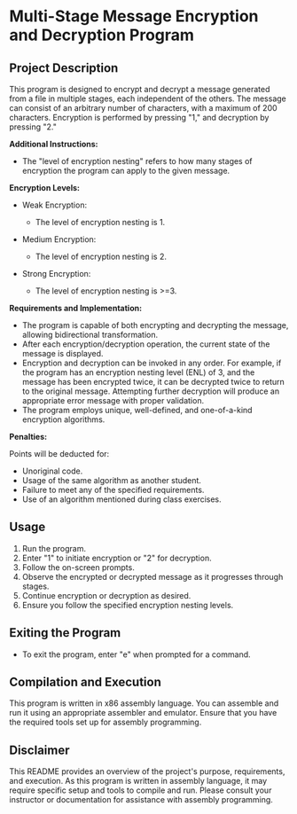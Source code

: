 # Multi-Stage Message Encryption and Decryption Program

## Project Description

This program is designed to encrypt and decrypt a message generated from a file in multiple stages, each independent of the others. The message can consist of an arbitrary number of characters, with a maximum of 200 characters. Encryption is performed by pressing "1," and decryption by pressing "2."

**Additional Instructions:**

- The "level of encryption nesting" refers to how many stages of encryption the program can apply to the given message.
  
**Encryption Levels:**

- Weak Encryption:
  - The level of encryption nesting is 1.

- Medium Encryption:
  - The level of encryption nesting is 2.

- Strong Encryption:
  - The level of encryption nesting is >=3.

**Requirements and Implementation:**

- The program is capable of both encrypting and decrypting the message, allowing bidirectional transformation.
- After each encryption/decryption operation, the current state of the message is displayed.
- Encryption and decryption can be invoked in any order. For example, if the program has an encryption nesting level (ENL) of 3, and the message has been encrypted twice, it can be decrypted twice to return to the original message. Attempting further decryption will produce an appropriate error message with proper validation.
- The program employs unique, well-defined, and one-of-a-kind encryption algorithms.
  
**Penalties:**

Points will be deducted for:

- Unoriginal code.
- Usage of the same algorithm as another student.
- Failure to meet any of the specified requirements.
- Use of an algorithm mentioned during class exercises.

## Usage

1. Run the program.
2. Enter "1" to initiate encryption or "2" for decryption.
3. Follow the on-screen prompts.
4. Observe the encrypted or decrypted message as it progresses through stages.
5. Continue encryption or decryption as desired.
6. Ensure you follow the specified encryption nesting levels.

## Exiting the Program

- To exit the program, enter "e" when prompted for a command.

## Compilation and Execution

This program is written in x86 assembly language. You can assemble and run it using an appropriate assembler and emulator. Ensure that you have the required tools set up for assembly programming.

## Disclaimer

This README provides an overview of the project's purpose, requirements, and execution. As this program is written in assembly language, it may require specific setup and tools to compile and run. Please consult your instructor or documentation for assistance with assembly programming.
